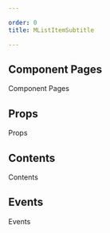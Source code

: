 ```yaml
---

order: 0
title: MListItemSubtitle

---
```

 
## Component Pages
 
Component Pages
 
## Props
 
Props
 
## Contents
 
Contents
 
## Events
 
Events
 
